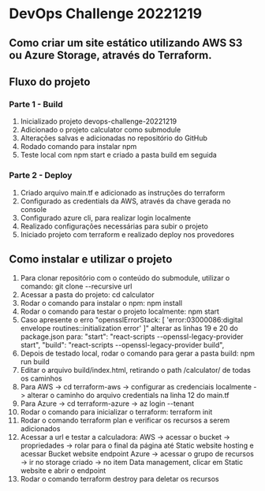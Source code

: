 # DevOps Challenge 20221219

## Como criar um site estático utilizando AWS S3 ou Azure Storage, através do Terraform.

## Fluxo do projeto

### Parte 1 - Build
1. Inicializado projeto devops-challenge-20221219
2. Adicionado o projeto calculator como submodule
3. Alterações salvas e adicionadas no repositório do GitHub
4. Rodado comando para instalar npm
5. Teste local com npm start e criado a pasta build em seguida

### Parte 2 - Deploy
1. Criado arquivo main.tf e adicionado as instruções do terraform
2. Configurado as credentials da AWS, através da chave gerada no console 
3. Configurado azure cli, para realizar login localmente
4. Realizado configurações necessárias para subir o projeto
5. Iniciado projeto com terraform e realizado deploy nos provedores

## Como instalar e utilizar o projeto
1. Para clonar repositório com o conteúdo do submodule, utilizar o comando: git clone --recursive url
2. Acessar a pasta do projeto: cd calculator
3. Rodar o comando para instalar o npm: npm install 
4. Rodar o comando para testar o projeto localmente: npm start
5. Caso apresente o erro "opensslErrorStack: [ 'error:03000086:digital envelope routines::initialization error' ]" alterar as linhas 19 e 20 do package.json para: 
"start": "react-scripts --openssl-legacy-provider start", 
"build": "react-scripts --openssl-legacy-provider build",
6. Depois de testado local, rodar o comando para gerar a pasta build: npm run build
7. Editar o arquivo build/index.html, retirando o path /calculator/ de todas os caminhos
8. Para AWS -> cd terraform-aws -> configurar as credenciais localmente -> alterar o caminho do arquivo credentials na linha 12 do main.tf
9. Para Azure -> cd terraform-azure -> az login --tenant
10. Rodar o comando para inicializar o terraform: terraform init
11. Rodar o comando terraform plan e verificar os recursos a serem adicionados
12. Acessar a url e testar a calculadora:
AWS -> acessar o bucket -> propriedades -> rolar para o final da página até Static website hosting e acessar Bucket website endpoint
Azure -> acessar o grupo de recursos -> ir no storage criado -> no item Data management, clicar em Static website e abrir o endpoint
13. Rodar o comando terraform destroy para deletar os recursos